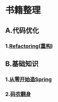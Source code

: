 # 书籍整理   

## A.代码优化        

### 1.[Refactoring(重构)](Refactoring/README.md)     



## B.基础知识   

### 1.[从零开始造Spring](CreateSpring/README.md)     

### 2.[码农翻身](codeMan/README.md)    